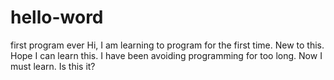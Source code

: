 # hello-word
first program ever
Hi, I am learning to program for the first time.  New to this.  
Hope I can learn this.  I have been avoiding programming for too long.  Now I must learn.
Is this it?
